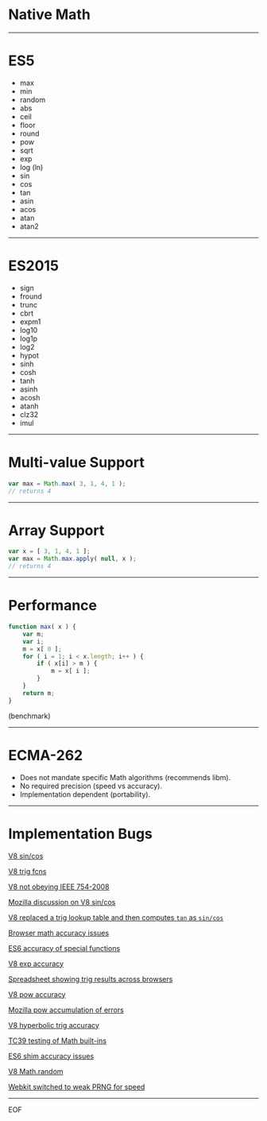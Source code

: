 # Native Math

---

# ES5

* max
* min
* random
* abs
* ceil
* floor
* round
* pow
* sqrt
* exp
* log (ln)
* sin
* cos
* tan
* asin
* acos
* atan
* atan2

---

# ES2015

* sign
* fround
* trunc
* cbrt
* expm1
* log10
* log1p
* log2
* hypot
* sinh
* cosh
* tanh
* asinh
* acosh
* atanh
* clz32
* imul

---

# Multi-value Support

``` javascript
var max = Math.max( 3, 1, 4, 1 );
// returns 4
```

---

# Array Support

``` javascript
var x = [ 3, 1, 4, 1 ];
var max = Math.max.apply( null, x );
// returns 4
```

---

# Performance

``` javascript
function max( x ) {
    var m;
    var i;
    m = x[ 0 ];
    for ( i = 1; i < x.length; i++ ) {
        if ( x[i] > m ) {
            m = x[ i ];
        }
    }
    return m;
}
```

(benchmark)

---

# ECMA-262

* Does not mandate specific Math algorithms (recommends libm).
* No required precision (speed vs accuracy).
* Implementation dependent (portability).


---

# Implementation Bugs

[V8 sin/cos](https://bugs.chromium.org/p/v8/issues/detail?id=3006)

[V8 trig fcns](https://bugs.chromium.org/p/chromium/issues/detail?id=320097)

[V8 not obeying IEEE 754-2008](https://bugs.chromium.org/p/v8/issues/detail?id=3089)

[Mozilla discussion on V8 sin/cos](https://bugzilla.mozilla.org/show_bug.cgi?id=967709#c33)

[V8 replaced a trig lookup table and then computes `tan` as `sin/cos`](https://github.com/v8/v8/commit/33b5db090258c2a2dc825659c3ad109bd02110c1)

[Browser math accuracy issues](https://github.com/kangax/compat-table/issues/392)

[ES6 accuracy of special functions](https://esdiscuss.org/topic/es6-accuracy-of-special-functions)

[V8 exp accuracy](https://bugs.chromium.org/p/v8/issues/detail?id=3468)

[Spreadsheet showing trig results across browsers](https://docs.google.com/spreadsheets/d/1t2jrptAvaQetDIYPD8GKc90Dni2dT3FuHgKKFF-eJHw/edit#gid=0)

[V8 pow accuracy](https://bugs.chromium.org/p/v8/issues/detail?id=3599)

[Mozilla pow accumulation of errors](https://bugzilla.mozilla.org/show_bug.cgi?id=618251)

[V8 hyperbolic trig accuracy](https://github.com/paulmillr/es6-shim/issues/334)

[TC39 testing of Math built-ins](https://github.com/tc39/test262/pull/269)

[ES6 shim accuracy issues](https://github.com/paulmillr/es6-shim/issues/314)

[V8 Math.random](https://medium.com/@betable/tifu-by-using-math-random-f1c308c4fd9d#.pxwdcvikc)

[Webkit switched to weak PRNG for speed](https://bugs.chromium.org/p/chromium/issues/detail?id=246054)

---

EOF

